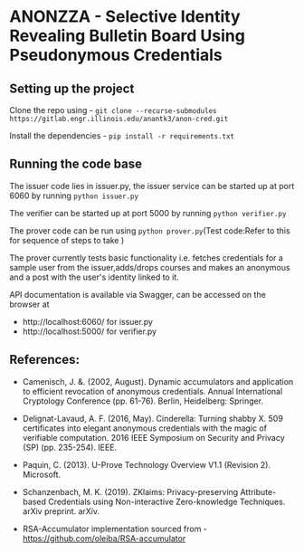 
# ANONZZA - Selective Identity Revealing Bulletin Board Using Pseudonymous Credentials


## Setting up the project

Clone the repo using - `git clone --recurse-submodules https://gitlab.engr.illinois.edu/anantk3/anon-cred.git`

Install the dependencies - `pip install -r requirements.txt`


## Running the code base

The issuer code lies in issuer.py, the issuer service can be started up at port 6060 by running `python issuer.py`

The verifier can be started up at port 5000 by running `python verifier.py`

The prover code can be run using `python prover.py`(Test code:Refer to this for sequence of steps to take )

The prover currently tests basic functionality i.e. fetches credentials for a sample user from the issuer,adds/drops courses and makes an anonymous and a post with the user's identity linked to it.


API documentation is available via Swagger, can be accessed on the browser at
*  http://localhost:6060/ for issuer.py
*  http://localhost:5000/ for verifier.py



## References:

*  Camenisch, J. &. (2002, August). Dynamic accumulators and application to efficient revocation of anonymous credentials. Annual International Cryptology Conference (pp. 61-76). Berlin, Heidelberg: Springer.

*  Delignat-Lavaud, A. F. (2016, May). Cinderella: Turning shabby X. 509 certificates into elegant anonymous credentials with the magic of verifiable computation. 2016 IEEE Symposium on Security and Privacy (SP) (pp. 235-254). IEEE.

*  Paquin, C. (2013). U-Prove Technology Overview V1.1 (Revision 2). Microsoft.

*  Schanzenbach, M. K. (2019). ZKlaims: Privacy-preserving Attribute-based Credentials using Non-interactive Zero-knowledge Techniques. arXiv preprint. arXiv.

*  RSA-Accumulator implementation sourced from - https://github.com/oleiba/RSA-accumulator
